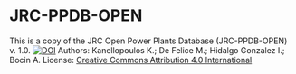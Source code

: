 # JRC-PPDB-OPEN

This is a copy of the JRC Open Power Plants Database (JRC-PPDB-OPEN) v. 1.0.
[![DOI](https://zenodo.org/badge/DOI/10.5281/zenodo.3574566.svg)](https://doi.org/10.5281/zenodo.3574566)
Authors: Kanellopoulos K.; De Felice M.; Hidalgo Gonzalez I.; Bocin A.
License: [Creative Commons Attribution 4.0 International](https://creativecommons.org/licenses/by/4.0/legalcode)

